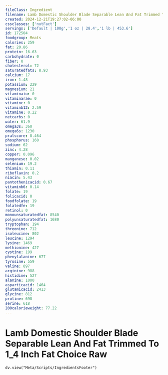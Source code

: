 ```yaml
---
fileClass: Ingredient
filename: Lamb Domestic Shoulder Blade Separable Lean And Fat Trimmed To 1_4 Inch Fat Choice Raw
created: 2024-12-21T19:27:02-06:00
cssclasses: ['nutFact']
servings: ['Default | 100g','1 oz | 28.4','1 lb | 453.6']
id: 172504
foodgroup: Meats
calories: 259
fat: 20.86
protein: 16.63
carbohydrate: 0
fiber: 0
cholesterol: 72
saturatedfats: 8.93
calcium: 17
iron: 1.48
potassium: 229
magnesium: 21
vitaminaiu: 0
vitaminarae: 0
vitaminc: 0
vitaminb12: 2.59
vitamine: 0.22
netcarbs: 0
water: 61.9
omega3s: 360
omega6s: 1230
pralscore: 8.464
phosphorus: 160
sodium: 62
zinc: 4.28
copper: 0.096
manganese: 0.02
selenium: 19.2
thiamin: 0.11
riboflavin: 0.2
niacin: 5.43
pantothenicacid: 0.67
vitaminb6: 0.14
folate: 19
folicacid: 0
foodfolate: 19
folatedfe: 19
retinol: 0
monounsaturatedfat: 8540
polyunsaturatedfat: 1680
tryptophan: 194
threonine: 712
isoleucine: 802
leucine: 1294
lysine: 1469
methionine: 427
cystine: 199
phenylalanine: 677
tyrosine: 559
valine: 897
arginine: 988
histidine: 527
alanine: 1000
asparticacid: 1464
glutamicacid: 2413
glycine: 812
proline: 698
serine: 618
200calorieweight: 77.22
---
```


# Lamb Domestic Shoulder Blade Separable Lean And Fat Trimmed To 1_4 Inch Fat Choice Raw

```dataviewjs
dv.view("Meta/Scripts/IngredientsFooter")
```